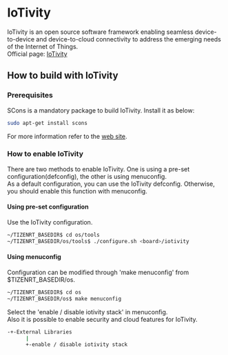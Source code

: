 # IoTivity

IoTivity is an open source software framework enabling seamless device-to-device and device-to-cloud connectivity to address the emerging needs of the Internet of Things.  
Official page: [IoTivity](https://www.iotivity.org/)

## How to build with IoTivity

### Prerequisites
SCons is a mandatory package to build IoTivity. Install it as below:  
```bash
sudo apt-get install scons
```
For more information refer to the [web site](http://www.scons.org/doc/production/HTML/scons-user.html#chap-build-install).

### How to enable IoTivity
There are two methods to enable IoTivity. One is using a pre-set configuration(defconfig), the other is using menuconfig.  
As a default configuration, you can use the IoTivity defconfig. Otherwise, you should enable this function with menuconfig.

#### Using pre-set configuration
Use the IoTivity configuration.  
```bash
~/TIZENRT_BASEDIR$ cd os/tools
~/TIZENRT_BASEDIR/os/tools$ ./configure.sh <board>/iotivity
```
#### Using menuconfig
Configuration can be modified through 'make menuconfig' from $TIZENRT_BASEDIR/os.  
```bash
~/TIZENRT_BASEDIR$ cd os
~/TIZENRT_BASEDIR/os$ make menuconfig
```
Select the 'enable / disable iotivity stack' in menuconfig.  
Also it is possible to enable security and cloud features for IoTivity.  
```bash
-+-External Libraries
      |
      +-enable / disable iotivity stack
```

